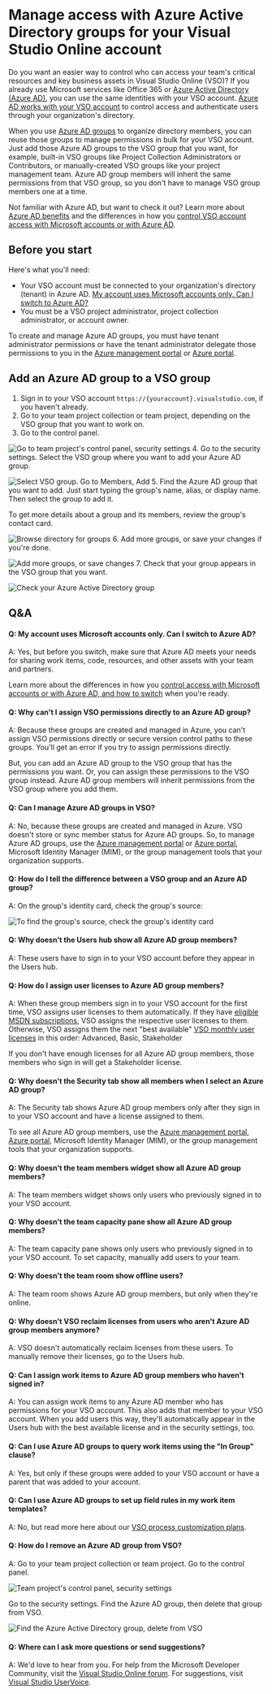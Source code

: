 <properties
	pageTitle="Manage access with Azure Active Directory groups for your Visual Studio Online account"
  description="Manage access with Azure Active Directory groups for your Visual Studio Online account"
  services="visual-studio-online"
  documentationCenter = ""
  authors="terryaustin"
  manager="terryaustin"
  editor="terryaustin" /> 

# Manage access with Azure Active Directory groups for your Visual Studio Online account


Do you want an easier way to control who can access your team's 
critical resources and key business assets in Visual Studio Online (VSO)? 
If you already use Microsoft services like Office 365 or 
[Azure Active Directory (Azure AD)](https://www.microsoft.com/en-us/server-cloud/products/azure-active-directory/), 
you can use the same identities with your VSO account. 
[Azure AD works with your VSO account](../manage-organization-access-for-your-account-vs.md) 
to control access and authenticate users through your organization's directory.



When you use 
[Azure AD groups](https://azure.microsoft.com/en-us/documentation/articles/active-directory-manage-groups)
to organize directory members, you can reuse those groups to manage permissions in bulk for your VSO account.
Just add those Azure AD groups to the VSO group that you want, 
for example, built-in VSO groups like Project Collection Administrators or Contributors, 
or manually-created VSO groups like your project management team. 
Azure AD group members will inherit the same permissions from that VSO group,
so you don't have to manage VSO group members one at a time.



Not familiar with Azure AD, but want to check it out? Learn more about 
[Azure AD benefits](https://azure.microsoft.com/en-us/documentation/articles/active-directory-whatis/)
and the differences in how you 
[control VSO account access with Microsoft accounts or with Azure AD](../manage-organization-access-for-your-account-vs.md).


## Before you start


Here's what you'll need:


- Your VSO account must be connected to your organization's directory (tenant) in Azure AD.
[My account uses Microsoft accounts only. Can I switch to Azure AD?](../manage-visual-studio-online-access-azure-active-directory-groups.md#ChangeMSA)
- You must be a VSO project administrator, project collection administrator, or account owner.


To create and manage Azure AD groups, you must have tenant administrator permissions 
or have the tenant administrator delegate those permissions to you in the 
[Azure management portal](https://manage.windowsazure.com) or [Azure portal](https://portal.azure.com).


## Add an Azure AD group to a VSO group

1. Sign in to your VSO account `https://{youraccount}.visualstudio.com`, if you haven't already.
2. Go to your team project collection or team project, depending on the VSO group that you want to work on.
3. Go to the control panel.



![Go to team project's control panel, security settings](./media/manage-visual-studio-online-access-azure-active-directory-groups/ControlPanelSettings.png)
4. Go to the security settings. Select the VSO group where you want to add your Azure AD group.



![Select VSO group. Go to Members, Add](./media/manage-visual-studio-online-access-azure-active-directory-groups/VSOGroupAddMemberButton.png)
5. Find the Azure AD group that you want to add. 
Just start typing the group's name, alias, or display name. Then select the group to add it.



To get more details about a group and its members, review the group's contact card.



![Browse directory for groups](./media/manage-visual-studio-online-access-azure-active-directory-groups/AddAADGroupPanelBrowse.png)
6. Add more groups, or save your changes if you're done.



![Add more groups, or save changes](./media/manage-visual-studio-online-access-azure-active-directory-groups/AddAADGroupPanelSaveChanges.png)
7. Check that your group appears in the VSO group that you want.



![Check your Azure Active Directory group](./media/manage-visual-studio-online-access-azure-active-directory-groups/CheckAADGroupInVSO.png)

## Q&amp;A

#### Q: My account uses Microsoft accounts only. Can I switch to Azure AD?


A: Yes, but before you switch, make sure that Azure AD meets your needs 
for sharing work items, code, resources, and other assets with your team and partners.



Learn more about the differences in how you 
[control access with Microsoft accounts or with Azure AD, and how to switch](../manage-organization-access-for-your-account-vs.md)
when you're ready.


#### Q: Why can't I assign VSO permissions directly to an Azure AD group?


A: Because these groups are created and managed in Azure, 
you can't assign VSO permissions directly or secure version control paths to these groups. 
You'll get an error if you try to assign permissions directly.



But, you can add an Azure AD group to the VSO group that has the permissions
you want. Or, you can assign these permissions to the VSO group instead.
Azure AD group members will inherit permissions from the VSO group where you add them.


#### Q: Can I manage Azure AD groups in VSO?


A: No, because these groups are created and managed in Azure. 
VSO doesn't store or sync member status for Azure AD groups. 
So, to manage Azure AD groups, 
use the [Azure management portal](https://manage.windowsazure.com)
or [Azure portal](https://portal.azure.com), Microsoft Identity Manager (MIM), 
or the group management tools that your organization supports.


#### Q: How do I tell the difference between a VSO group and an Azure AD group?


A: On the group's identity card, check the group's source:



![To find the group's source, check the group's identity card](./media/manage-visual-studio-online-access-azure-active-directory-groups/CheckIdentitySourceAAD.png)


#### Q:     Why doesn't the Users hub show all Azure AD group members?


A: These users have to sign in to your VSO account before they appear in the Users hub.






#### Q:     How do I assign user licenses to Azure AD group members?


A: When these group members sign in to your VSO account for the first time, 
VSO assigns user licenses to them automatically. If they have 
[eligible MSDN subscriptions](../assign-licenses-to-users-vs.md#EligibleMSDNSubscriptions), 
VSO assigns the respective user licenses to them. Otherwise, VSO assigns them the next
"best available" [VSO monthly user licenses](https://www.visualstudio.com/pricing/visual-studio-online-feature-matrix-vs) 
in this order: Advanced, Basic, Stakeholder



If you don't have enough licenses for all Azure AD group members, 
those members who sign in will get a Stakeholder license.


#### Q: Why doesn't the Security tab show all members when I select an Azure AD group?


A: The Security tab shows Azure AD group members 
only after they sign in to your VSO account and have a license assigned to them.



To see all Azure AD group members, 
use the [Azure management portal](https://manage.windowsazure.com), 
[Azure portal](https://portal.azure.com), Microsoft Identity Manager (MIM), 
or the group management tools that your organization supports.


#### Q:     Why doesn't the team members widget show all Azure AD group members?


A: The team members widget shows only users who previously signed in to your VSO account.


#### Q:     Why doesn't the team capacity pane show all Azure AD group members?


A: The team capacity pane shows only users who previously signed in to your VSO account.
To set capacity, manually add users to your team.


#### Q:     Why doesn't the team room show offline users?


A: The team room shows Azure AD group members, 
but only when they're online.


#### Q:     Why doesn't VSO reclaim licenses from users who aren't Azure AD group members anymore?


A: VSO doesn't automatically reclaim licenses from these users. 
To manually remove their licenses, go to the Users hub.


#### Q:     Can I assign work items to Azure AD group members who haven't signed in?


A: You can assign work items to any Azure AD member who has permissions for your VSO account. 
This also adds that member to your VSO account. When you add users this way, 
they'll automatically appear in the Users hub with the best available 
license and in the security settings, too.


#### Q: Can I use Azure AD groups to query work items using the "In Group" clause?


A: Yes, but only if these groups were added to your VSO account 
or have a parent that was added to your account.


#### Q:     Can I use Azure AD groups to set up field rules in my work item templates?


A: No, but read more here about our 
[VSO process customization plans](https://blogs.msdn.com/b/visualstudioalm/archive/2015/07/27/visual-studio-online-process-customization-update.aspx).


#### Q:     How do I remove an Azure AD group from VSO?


A: Go to your team project collection or team project. Go to the control panel.



![Team project's control panel, security settings](./media/manage-visual-studio-online-access-azure-active-directory-groups/ControlPanelSettings.png)



Go to the security settings. Find the Azure AD group, 
then delete that group from VSO.



![Find the Azure Active Directory group, delete from VSO](./media/manage-visual-studio-online-access-azure-active-directory-groups/DeleteAADGroupFromVSO.png)


#### Q:     Where can I ask more questions or send suggestions?


A: We'd love to hear from you. For help from the Microsoft Developer Community,
visit the [Visual Studio Online forum](https://social.msdn.microsoft.com/Forums/en-US/home?forum=TFService).
For suggestions, visit
[Visual Studio UserVoice](https://visualstudio.uservoice.com/forums/121579-visual-studio/category/30925-team-foundation-server-visual-studio-online).
